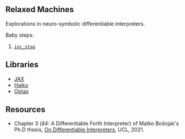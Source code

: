 Relaxed Machines
----------------

Explorations in neuro-symbolic differentiable interpreters.

Baby steps:
1. [`inc_stop`](inc_stop.py)

## Libraries
- [JAX](https://github.com/google/jax)
- [Haiku](https://github.com/deepmind/dm-haiku)
- [Optax](https://github.com/deepmind/optax)

## Resources
- Chapter 3 (∂4: A Differentiable Forth Interpreter) of Matko Bošnjak's Ph.D thesis, [On Differentiable Interpreters](https://discovery.ucl.ac.uk/id/eprint/10121772/), UCL, 2021.
